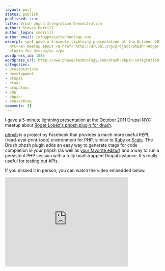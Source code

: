 ```yaml
---
layout: post
status: publish
published: true
title: Drush phpsh Integration Demonstration
author: Steven Merrill
author_login: smerrill
author_email: info@phase2technology.com
excerpt: <p>I gave a 5-minute lightning presentation at the October 2011 <a href="http://groups.drupal.org/nyc">Drupal
  NYC</a> meetup about <a href="http://drupal.org/project/phpsh">Roger Lop&eacute;z's phpsh
  plugin for drush</a>.</p>
wordpress_id: 1085
wordpress_url: http://www.phase2technology.com/drush-phpsh-integration-demonstration/
categories:
- presentations
- development
- drupal
- ctags
- drupalnyc
- php
- phpsh
- phase2blog
comments: []
---
```

<p>I gave a 5-minute lightning presentation at the October 2011 <a href="http://groups.drupal.org/nyc">Drupal NYC</a> meetup about <a href="http://drupal.org/project/phpsh">Roger Lop&eacute;z's phpsh plugin for drush</a>.</p></p>
<p><a href="http://phpsh.org/">phpsh</a> is a project by Facebook that provides a much more useful REPL (read-eval-print-loop) environment for PHP, similar to <a href="http://ruby-lang.org/">Ruby</a> or <a href="http://www.scala-lang.org/">Scala</a>. The Drush phpsh plugin adds an easy way to generate ctags for code completion in your phpsh (as well as <a href="http://www.vim.org">your favorite editor</a>) and a way to run a persistent PHP session with a fully bootstrapped Drupal instance. It's really useful for testing out APIs.</p></p>
<p>If you missed it in person, you can watch the video embedded below.</p></p>

<!--more-->

<p><iframe src="http://player.vimeo.com/video/31983526?title=0&byline=0&portrait=0" width="400" height="290" frameborder="0" webkitAllowFullScreen allowFullScreen></iframe></p></p>
